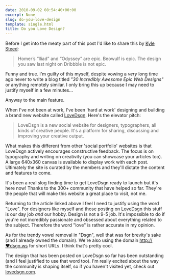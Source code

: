 ```yaml
---
date: 2010-09-02 08:54:40+00:00
excerpt: None
slug: do-you-love-design
template: single.html
title: Do you Love Design?
---
```


Before I get into the meaty part of this post I'd like to share this by [Kyle Steed](http://kylesteed.com/2010/epic-shmepic/):

> Homer’s “Iliad” and “Odyssey” are epic. Beowulf is epic. The design you saw last night on Dribbble is not epic.

Funny and true. I'm guilty of this myself, despite vowing a _very_ long time ago never to write a blog titled _"30 Incredibly Awesome Epic Web Designs"_ or anything remotely similar. I only bring this up because I may need to justify myself in a few minutes...

Anyway to the main feature.

When I've not been at work, I've been 'hard at work' designing and building a brand new website called [LoveDsgn](http://lovedsgn.com). Here's the elevator pitch:

> LoveDsgn is a new social website for designers, typographers, all kinds of creative people. It's a platform for sharing, discussing and improving your creative output.

What makes this different from other 'social portfolio' websites is that LoveDsgn actively encourages constructive feedback. The focus is on typography and writing on creativity (you can showcase your articles too). A large 640x360 canvas is available to display work with each post. Ultimately the site is curated by the members and they'll dictate the content and features to come.

It's been a real slog finding time to get LoveDsgn ready to launch but it's here now! Thanks to the 300+ community that have helped so far. They're the people that will make this website a great place to visit, not me.

Returning to the article linked above I feel I need to justify using the word "Love". For designers like myself and those posting on [LoveDsgn](http://lovedsgn.com) this stuff is our day job _and_ our hobby. Design is not a 9-5 job. It's impossible to do if you're not incredibly passionate and obsessed about everything related to the subject. Therefore the word "love" is rather accurate in my opinion.

As for the trendy vowel removal in "Dsgn", well that was for brevity's sake (and I already owned the domain). We're also using the domain [http://♥dsgn.ws](http://xn--dsgn-4u3b.ws/) for short URLs. I think that's pretty cool.

The design that has been posted on LoveDsgn so far has been outstanding (and I feel justified to use that word too). I'm really excited about the way the community is shaping itself, so if you haven't visited yet, check out [lovedsgn.com](http://lovedsgn.com).
